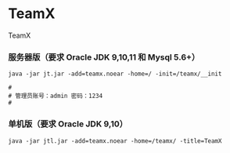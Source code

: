# TeamX
TeamX

### 服务器版（要求 Oracle JDK 9,10,11 和 Mysql 5.6+）

```
java -jar jt.jar -add=teamx.noear -home=/ -init=/teamx/__init

#
# 管理员账号：admin 密码：1234
#
```

### 单机版（要求 Oracle JDK 9,10）

```
java -jar jtl.jar -add=teamx.noear -home=/teamx/ -title=TeamX
```

